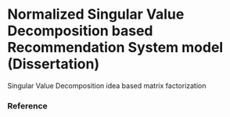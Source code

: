 # Normalized Singular Value Decomposition based Recommendation System model (Dissertation)

Singular Value Decomposition idea based matrix factorization

### Reference
